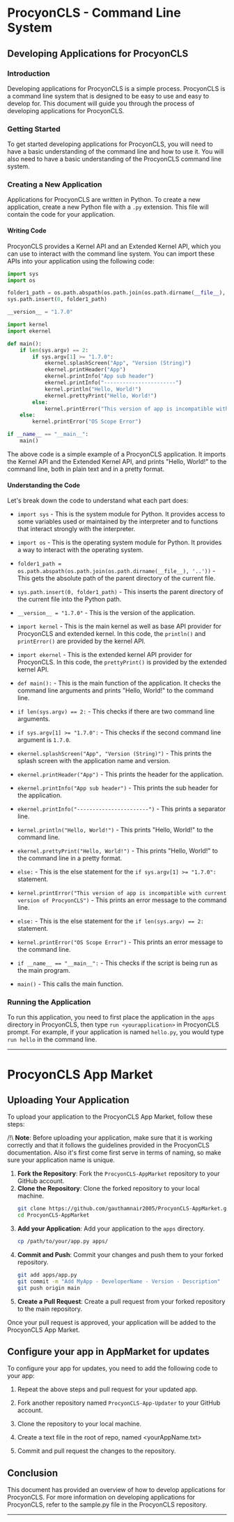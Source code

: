 # ProcyonCLS - Command Line System

## Developing Applications for ProcyonCLS

### Introduction

Developing applications for ProcyonCLS is a simple process. ProcyonCLS is a command line system that is designed to be easy to use and easy to develop for. This document will guide you through the process of developing applications for ProcyonCLS.

### Getting Started

To get started developing applications for ProcyonCLS, you will need to have a basic understanding of the command line and how to use it. You will also need to have a basic understanding of the ProcyonCLS command line system.

### Creating a New Application

Applications for ProcyonCLS are written in Python. To create a new application, create a new Python file with a `.py` extension. This file will contain the code for your application.

#### Writing Code

ProcyonCLS provides a Kernel API and an Extended Kernel API, which you can use to interact with the command line system. You can import these APIs into your application using the following code:

```python
import sys
import os

folder1_path = os.path.abspath(os.path.join(os.path.dirname(__file__), '..'))
sys.path.insert(0, folder1_path)

__version__ = "1.7.0"

import kernel
import ekernel

def main():
    if len(sys.argv) == 2:
        if sys.argv[1] >= "1.7.0":
            ekernel.splashScreen("App", "Version (String)")
            ekernel.printHeader("App")
            ekernel.printInfo("App sub header")
            ekernel.printInfo("-----------------------")
            kernel.println("Hello, World!")
            ekernel.prettyPrint("Hello, World!")
        else:
            kernel.printError("This version of app is incompatible with current version of ProcyonCLS")
    else:
        kernel.printError("OS Scope Error")

if __name__ == "__main__":
    main()
```

The above code is a simple example of a ProcyonCLS application. It imports the Kernel API and the Extended Kernel API, and prints "Hello, World!" to the command line, both in plain text and in a pretty format.

#### Understanding the Code

Let's break down the code to understand what each part does:

* `import sys` - This is the system module for Python. It provides access to some variables used or maintained by the interpreter and to functions that interact strongly with the interpreter.

* `import os` - This is the operating system module for Python. It provides a way to interact with the operating system.

* `folder1_path = os.path.abspath(os.path.join(os.path.dirname(__file__), '..'))` - This gets the absolute path of the parent directory of the current file.

* `sys.path.insert(0, folder1_path)` - This inserts the parent directory of the current file into the Python path.

* `__version__ = "1.7.0"` - This is the version of the application.

* `import kernel` - This is the main kernel as well as base API provider for ProcyonCLS and extended kernel. In this code, the `println()` and `printError()` are provided by the kernel API.

* `import ekernel` - This is the extended kernel API provider for ProcyonCLS. In this code, the `prettyPrint()` is provided by the extended kernel API.

* `def main():` - This is the main function of the application. It checks the command line arguments and prints "Hello, World!" to the command line.

* `if len(sys.argv) == 2:` - This checks if there are two command line arguments.

* `if sys.argv[1] >= "1.7.0":` - This checks if the second command line argument is `1.7.0`.

* `ekernel.splashScreen("App", "Version (String)")` - This prints the splash screen with the application name and version.

* `ekernel.printHeader("App")` - This prints the header for the application.

* `ekernel.printInfo("App sub header")` - This prints the sub header for the application.

* `ekernel.printInfo("-----------------------")` - This prints a separator line.

* `kernel.println("Hello, World!")` - This prints "Hello, World!" to the command line.

* `ekernel.prettyPrint("Hello, World!")` - This prints "Hello, World!" to the command line in a pretty format.

* `else:` - This is the else statement for the `if sys.argv[1] >= "1.7.0":` statement.

* `kernel.printError("This version of app is incompatible with current version of ProcyonCLS")` - This prints an error message to the command line.

* `else:` - This is the else statement for the `if len(sys.argv) == 2:` statement.

* `kernel.printError("OS Scope Error")` - This prints an error message to the command line.

* `if __name__ == "__main__":` - This checks if the script is being run as the main program.

* `main()` - This calls the main function.

### Running the Application

To run this application, you need to first place the application in the `apps` directory in ProcyonCLS, then type `run <yourapplication>` in ProcyonCLS prompt. For example, if your application is named `hello.py`, you would type `run hello` in the command line.

---

# ProcyonCLS App Market

## Uploading Your Application

To upload your application to the ProcyonCLS App Market, follow these steps:

/!\ **Note**: Before uploading your application, make sure that it is working correctly and that it follows the guidelines provided in the ProcyonCLS documentation. Also it's first come first serve in terms of naming, so make sure your application name is unique.

1. **Fork the Repository**: Fork the `ProcyonCLS-AppMarket` repository to your GitHub account.
2. **Clone the Repository**: Clone the forked repository to your local machine.
   ```sh
   git clone https://github.com/gauthamnair2005/ProcyonCLS-AppMarket.git
   cd ProcyonCLS-AppMarket
   ```
3. **Add your Application**: Add your application to the `apps` directory.
    ```sh
    cp /path/to/your/app.py apps/
    ```
4. **Commit and Push**: Commit your changes and push them to your forked repository.
    ```sh
    git add apps/app.py
    git commit -m "Add MyApp - DeveloperName - Version - Description"
    git push origin main
    ```
5. **Create a Pull Request**: Create a pull request from your forked repository to the main repository.

Once your pull request is approved, your application will be added to the ProcyonCLS App Market.

## Configure your app in AppMarket for updates

To configure your app for updates, you need to add the following code to your app:

1. Repeat the above steps and pull request for your updated app.

2. Fork another repository named `ProcyonCLS-App-Updater` to your GitHub account.

3. Clone the repository to your local machine.

4. Create a text file in the root of repo, named <yourAppName.txt>

5. Commit and pull request the changes to the repository.

## Conclusion

This document has provided an overview of how to develop applications for ProcyonCLS. For more information on developing applications for ProcyonCLS, refer to the sample.py file in the ProcyonCLS repository.

---